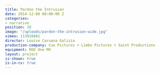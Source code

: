 ```yaml
---
title: Pardon the Intrusion
date: 2014-12-08 00:00:00 Z
categories:
- narrative
position: 18
image: "/uploads/pardon-the-intrusion-wide.jpg"
vimeo: 113910481
director: Louise Caruana Galizia
production-company: Cue Pictures + Limbo Pictures + Saint Productions
equipment: RED One MX
layout: project
is-shown: true
is-in-cv: true
---
```


